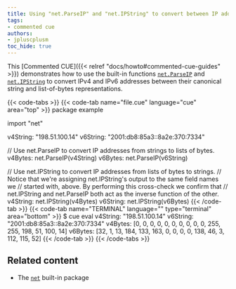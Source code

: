 ```yaml
---
title: Using "net.ParseIP" and "net.IPString" to convert between IP address representations
tags:
- commented cue
authors:
- jpluscplusm
toc_hide: true
---
```


This [Commented CUE]({{< relref "docs/howto#commented-cue-guides" >}})
demonstrates how to use the built-in functions
[`net.ParseIP`](https://pkg.go.dev/cuelang.org/go/pkg/net#ParseIP) and
[`net.IPString`](https://pkg.go.dev/cuelang.org/go/pkg/net#IPString)
to convert IPv4 and IPv6 addresses between their canonical string and
list-of-bytes representations.

{{< code-tabs >}}
{{< code-tab name="file.cue" language="cue"  area="top" >}}
package example

import "net"

v4String: "198.51.100.14"
v6String: "2001:db8:85a3::8a2e:370:7334"

// Use net.ParseIP to convert IP addresses from strings to lists of bytes.
v4Bytes: net.ParseIP(v4String)
v6Bytes: net.ParseIP(v6String)

// Use net.IPString to convert IP addresses from lists of bytes to strings.
// Notice that we're assigning net.IPString's output to the same field names we
// started with, above. By performing this cross-check we confirm that
// net.IPString and net.ParseIP both act as the inverse function of the other.
v4String: net.IPString(v4Bytes)
v6String: net.IPString(v6Bytes)
{{< /code-tab >}}
{{< code-tab name="TERMINAL" language="" type="terminal" area="bottom" >}}
$ cue eval
v4String: "198.51.100.14"
v6String: "2001:db8:85a3::8a2e:370:7334"
v4Bytes: [0, 0, 0, 0, 0, 0, 0, 0, 0, 0, 255, 255, 198, 51, 100, 14]
v6Bytes: [32, 1, 13, 184, 133, 163, 0, 0, 0, 0, 138, 46, 3, 112, 115, 52]
{{< /code-tab >}}
{{< /code-tabs >}}

## Related content

- The [`net`](https://pkg.go.dev/cuelang.org/go/pkg/net) built-in package
